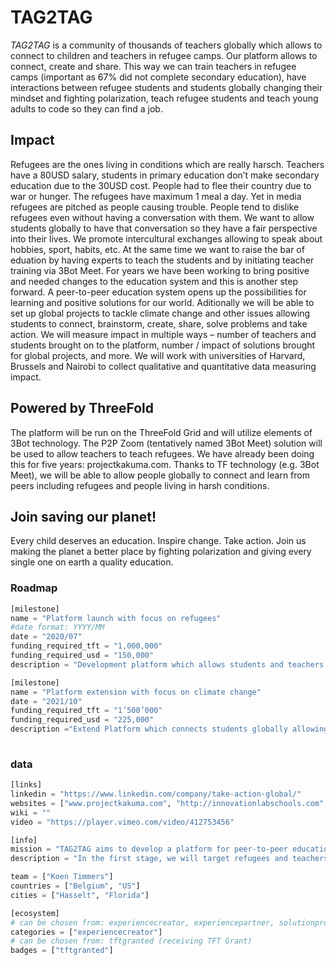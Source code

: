 # TAG2TAG

*TAG2TAG* is a community of thousands of teachers globally which allows to connect to children and teachers in refugee camps. Our platform allows to connect, create and share. This way we can train teachers in refugee camps (important as 67% did not complete secondary education), have interactions between refugee students and students globally changing their mindset and fighting polarization, teach refugee students and teach young adults to code so they can find a job.

## Impact

Refugees are the ones living in conditions which are really harsch. Teachers have a 80USD salary, students in primary education don’t make secondary education due to the 30USD cost. People had to flee their country due to war or hunger. The refugees have maximum 1 meal a day. Yet in media refugees are pitched as people causing trouble. People tend to dislike refugees even without having a conversation with them. We want to allow students globally to have that conversation so they have a fair perspective into their lives. We promote intercultural exchanges allowing to speak about hobbies, sport, habits, etc. At the same time we want to raise the bar of eduation by having experts to teach the students and by initiating teacher training via 3Bot Meet. For years we have been working to bring positive and needed changes to the education system and this is another step forward. A peer-to-peer education system opens up the possibilities for learning and positive solutions for our world. Aditionally we will be able to set up global projects to tackle climate change and other issues allowing students to connect, brainstorm, create, share, solve problems and take action. We will measure impact in multiple ways – number of teachers and students brought on to the platform, number / impact of solutions brought for global projects, and more. We will work with universities of Harvard, Brussels and Nairobi to collect qualitative and quantitative data measuring impact.

## Powered by ThreeFold

The platform will be run on the ThreeFold Grid and will utilize elements of 3Bot technology. The P2P Zoom (tentatively named 3Bot Meet) solution will be used to allow teachers to teach refugees. We have already been doing this for five years: projectkakuma.com. Thanks to TF technology (e.g. 3Bot Meet), we will be able to allow people globally to connect and learn from peers including refugees and people living in harsh conditions. 

## Join saving our planet!

Every child deserves an education. Inspire change. Take action. Join us making the planet a better place by fighting polarization and giving every single one on earth a quality education.

### Roadmap

```python
[milestone]
name = "Platform launch with focus on refugees"
#date format: YYYY/MM 
date = "2020/07"
funding_required_tft = "1,000,000"
funding_required_usd = "150,000"
description = "Development platform which allows students and teachers to connect globally. 300,000 Refugees will receive free education."

[milestone]
name = "Platform extension with focus on climate change"
date = "2021/10"
funding_required_tft = "1’500’000"
funding_required_usd = "225,000"
description ="Extend Platform which connects students globally allowing them to explore, discuss, create and share solutions about climate change, and take actions. We will work with governments to bring substantial change in 10 countries."
    
```

### data

```python
[links]
linkedin = "https://www.linkedin.com/company/take-action-global/"
websites = ["www.projectkakuma.com", "http://innovationlabschools.com", "http://takeactionglobal.org"]
wiki = ""
video = "https://player.vimeo.com/video/412753456"

[info]
mission = "TAG2TAG aims to develop a platform for peer-to-peer education, where teacher becomes student and student becomes teacher."
description = "In the first stage, we will target refugees and teachers globally, and in the second stage we will focus on global projects like climate, poverty, and more. For years we have been working to bring positive and needed changes to the education system and this is another step forward. A peer-to-peer education system opens up the possibilities for learning and positive solutions for our world. The platform will be run on the ThreeFold Grid and will utilize elements of 3Bot technology. The P2P Zoom (tentatively named 3Bot Meet) solution will be used to allow teachers to teach refugees. (We have already been doing this for five years: projectkakuma.com.).We have a community of thousands of teachers globally which allows to connect to children and teachers in refugee camps. Our platform allows to connect, create and share. This way we can train teachers in refugee camps (important as 67% did not complete secondary education), have interactions between refugee students and students globally changing their mindset and fighting polarization, teach refugee students and teach young adults to code so they can find a job. Thanks to TF technology (e.g. 3Bot Meet), we will be able to allow people globally to connect and learn from peers including refugees and people living in harsh conditions. Aditionally we will be able to set up global projects to tackle climate change and other issues allowing students to connect, brainstorm, create, share, solve problems and take action. We will measure impact in multiple ways – number of teachers and students brought on to the platform, number / impact of solutions brought for global projects, and more. We will work with universities of Harvard, Brussels and Nairobi to collect qualitative and quantitative data measuring impact."

team = ["Koen Timmers"]
countries = ["Belgium", "US"]
cities = ["Hasselt", "Florida"]

[ecosystem]
# can be chosen from: experiencecreator, experiencepartner, solutionprovider, farmer, systemintegrator
categories = ["experiencecreator"]
# can be chosen from: tftgranted (receiving TFT Grant)
badges = ["tftgranted"]

```
